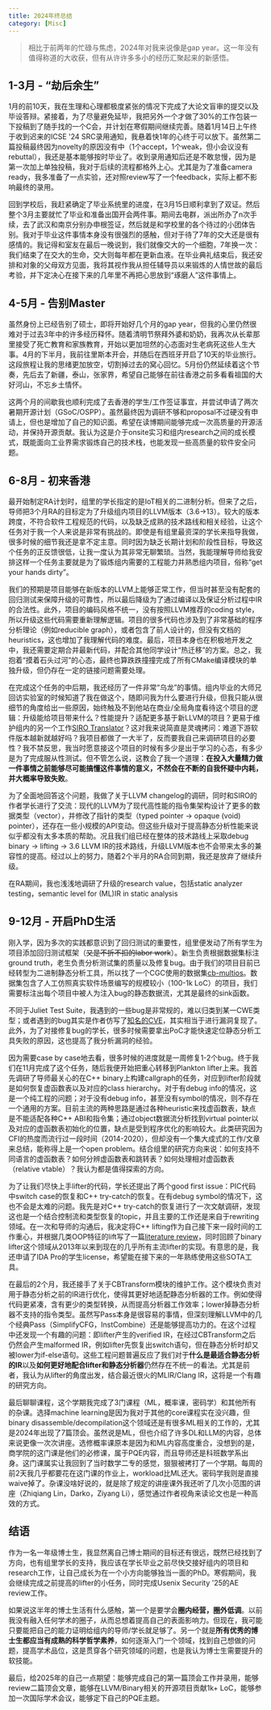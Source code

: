 ```yaml
---
title: 2024年终总结
category: [Misc]
---
```


> 相比于前两年的忙碌与焦虑，2024年对我来说像是gap year。这一年没有值得称道的大收获，但有从许许多多小的经历汇聚起来的新感悟。

## 1-3月 - “劫后余生”

1月的前10天，我在生理和心理都极度紧张的情况下完成了大论文盲审的提交以及毕设答辩。紧接着，为了尽量避免延毕，我把另外一个才做了30%的工作包装一下投稿到了随手找的一个C会，并计划在寒假期间继续完善。随着1月14日上午终于收到迟来的ICSE '24 SRC录用通知，我悬着快1年的心终于可以放下。虽然第二篇投稿最终因为novelty的原因没有中（1个accept，1个weak，但小会议没有rebuttal），我还是基本能够按时毕业了。收到录用通知后还是不敢怠慢，因为是第一次加上单独投稿，我对于后续的流程都格外上心。尤其是为了准备camera ready，我多准备了一点实验，还对照review写了一个feedback，实际上都不影响最终的录用。

回到学校后，我赶紧确定了毕业系统里的进度，在3月15日顺利拿到了双证。然后整个3月主要就忙了毕业和准备出国开会两件事。期间去电群，派出所办了n次手续，去了武汉和南京分别办申根签证，然后就是和学校里的各个待过的小团体告别。我对于毕业这件事情本身没有很强烈的感触，但对于待了7年的交大还是很有感情的。我记得和室友在最后一晚说到，我们就像交大的一个细胞，7年换一次：我们结束了在交大的生命，交大则每年都在更新血液。在毕业典礼结束后，我还安排和对象的父母双方见面，我将其视作我从担任辅导员以来锻炼的人情世故的最后考验，并下定决心在接下来的几年里不再把心思放到“琢磨人”这件事情上。

## 4-5月 - 告别Master

虽然身份上已经告别了硕士，即将开始好几个月的gap year，但我的心里仍然很难对于过去3年中的许多经历释怀。随着清明节祭拜外婆和奶奶，我再次从长辈那里接受了死亡教育和家族教育，开始以更加坦然的心态面对生老病死这些人生大事。4月的下半月，我前往里斯本开会，并随后在西班牙开启了10天的毕业旅行。这段旅程让我的思绪更加放空，切割掉过去的窝心回忆。5月份仍然延续着这个节奏，先后去了新疆，泰山，张家界，希望自己能够在前往香港之前多看看祖国的大好河山，不忘乡土情怀。

这两个月的间歇我也顺利完成了去香港的学生/工作签证事宜，并尝试申请了两次暑期开源计划（GSoC/OSPP）。虽然最终因为调研不够和proposal不过硬没有申请上，但也是增加了自己的知识面。希望在读博期间能够完成一次高质量的开源活动，并保持开源贡献。我认为这是介于onsite实习和组内research之间的成长模式，既能面向工业界需求锻炼自己的技术栈，也能发现一些高质量的软件安全问题。

## 6-8月 - 初来香港

最开始制定RA计划时，组里的学长指定的是IoT相关的二进制分析。但来了之后，导师把3个月RA的目标定为了升级组内项目的LLVM版本（3.6->13）。较大的版本跨度，不符合软件工程规范的代码，以及缺乏成熟的技术路线和相关经验，让这个任务对于我一个人来说是非常有挑战的。即使是有组里最资深的学长来指导我做，很多时候的细节我还是拿不定主意。同时因为缺乏长期计划和阶段性目标，导致这个任务的正反馈很低，让我一度认为其非常无聊繁琐。当然，我能理解导师给我安排这样一个任务主要就是为了锻炼组内需要的工程能力并熟悉组内项目，俗称“get your hands dirty”。

我们的预期是项目能够在新版本的LLVM上能够正常工作，但当时甚至没有配套的回归测试来保障升级的可靠性，所以最后降级为了通过编译以及保证分析过程中IR的合法性。此外，项目的编码风格不统一，没有按照LLVM推荐的coding style，所以升级这些代码需要重新理解逻辑。项目的很多代码也涉及到了非常基础的程序分析理论（例如reducible graph），或者包含了前人设计的，但没有文档的heuristics，这也增加了我理解代码的难度。最后，项目本身也在积极地开发之中，我还需要定期合并最新代码，并配合其他同学设计“热迁移”的方案。总之，我抱着“摸着石头过河”的心态，最终也算跌跌撞撞完成了所有CMake编译模块的单独升级，但仍存在一定的链接问题需要处理。

在完成这个任务的中后期，我还经历了一件非常“乌龙”的事情。组内毕业的大师兄回访实验室的时候知道了我在做这个，随即问我为什么要进行升级，但我只能从很细节的角度给出一些原因，始终触及不到他站在商业/全局角度看待这个项目的逻辑：升级能给项目带来什么？性能提升？适配更多基于新LLVM的项目？更易于维护组内的另一个工作[SIRO Translator](https://dl.acm.org/doi/10.1145/3620666.3651366)？这对我来说简直是灵魂拷问：难道下游软件版本越新就越好吗？我项目都做了一大半了，反而要我自己来调研项目的必要性？我不禁反思，我当时愿意接这个项目的时候有多少是出于学习的心态，有多少是为了完成服从性测试。但不管怎么说，这教会了我一个道理：**在投入大量精力做一件事情之前能够尽可能搞懂这件事情的意义，不然会在不断的自我怀疑中内耗，并大概率导致失败**。

为了全面地回答这个问题，我做了关于LLVM changelog的调研，同时和SIRO的作者学长进行了交流：现代的LLVM为了现代高性能的指令集架构设计了更多的数据类型（vector），并修改了指针的类型（typed pointer -> opaque (void) pointer），还存在一些小规模的API变动。但这些升级对于提高静态分析性能来说似乎都没有太多本质的帮助。况且我们组已经在整体的技术路线上采取debug binary -> lifting -> 3.6 LLVM IR的技术路线，升级LLVM版本也不会带来太多的兼容性的提高。经过以上的努力，随着2个半月的RA合同到期，我还是放弃了继续升级。

在RA期间，我也浅浅地调研了升级的research value，包括static analyzer testing，semantic level for (ML)IR in static analysis

## 9-12月 - 开启PhD生活

刚入学，因为多次的实践都意识到了回归测试的重要性，组里便发动了所有学生为项目添加回归测试框架（~~又是不折不扣的labor work~~）。新生负责根据数据集标注ground truth，老生负责分析测试集的质量以及修复bug。由于我们的项目目前已经转型为二进制静态分析工具，所以找了一个CGC使用的数据集[cb-multios](https://github.com/trailofbits/cb-multios/)。数据集包含了人工仿照真实软件场景编写的规模较小（100-1k LoC）的项目，我们需要标注出每个项目中被人为注入bug的静态数据流，尤其是最终的sink函数。

不同于Juliet Test Suite，我遇到的一些bug是非常规的，难以归类到某一CWE类型；或者遇到的bug其实是作者仿写了[知名的CVE](https://github.com/trailofbits/cb-multios/blob/master/challenges/REDPILL/README.md#relation-to-cve-2014-3153-and-real-world-exploitation)，其实相当于进行漏洞复现了。此外，为了对接修复bug的学长，很多时候需要拿出PoC才能快速定位静态分析工具失败的原因，这也提高了我分析漏洞的经验。

因为需要case by case地去看，很多时候的进度就是一周修复1-2个bug。终于我们在11月完成了这个任务，随后我便开始把重心转移到Plankton lifter上来。我首先调研了导师最关心的在C++ binary上构建callgraph的任务，对应到lifter阶段就是如何恢复虚函数表以及对应的class hierarchy。对于有debug info的情况，这是一个纯工程的问题；对于没有debug info，甚至没有symbol的情况，则不存在一个通用的方案。目前主流的两种思路是通过各种heuristic来找虚函数表，缺点是不能适配各种C++ ABI和指令集；通过object数据流分析找到virtual pointer以及对应的虚函数表初始化的位置，缺点是受到程序优化的影响较大。此类研究因为CFI的热度而流行过一段时间（2014-2020），但却没有一个集大成式的工作/文章来总结，能称得上是一个open problem。结合组里的研究方向来说：如何支持不同语言的虚函数表？如何分辨虚函数表和跳转表？如何处理相对虚函数表（relative vtable）？我认为都是值得探索的方向。

为了让我们尽快上手lifter的代码，学长还提出了两个good first issue：PIC代码中switch case的恢复和C++ try-catch的恢复。在有debug symbol的情况下，这也不会是太难的问题。我先是对C++ try-catch的恢复进行了一次文献调研，发现这也是一个结合控制流和类型恢复的topic，并且主要的工作还是来自于rewriting领域。在一次和导师的沟通后，我决定将C++ lifting作为自己接下来一段时间的工作重心，并根据几类OOP特征的lift写了一篇[literature review](/assets/pdfs/oop-lifting.pdf)，同时回顾了binary lifter这个领域从2013年以来到现在的几乎所有主流lifter的实现。有意思的是，我还申请了IDA Pro的学生license，希望能在接下来的一年熟练使用这些SOTA工具。

在最后的2个月，我还接手了关于CBTransform模块的维护工作。这个模块负责对用于静态分析之前的IR进行优化，使得其更好地适配静态分析器的工作。例如使得代码更紧凑，含有更少的类型转换，从而提高分析器工作效率；lower掉静态分析器不支持的指令类型。虽然写Pass本身是很容易的事情，但深刻理解LLVM中的几个经典Pass（SimplifyCFG，InstCombine）还是能够提高功力的。在这个过程中还发现一个有趣的问题：即lifter产生的verified IR，在经过CBTransform之后仍然会产生malformed IR，例如lifter先恢复出switch语句，但在静态分析时却又被lower为if-else语句。这些工程问题普遍反应了我们对于**什么是最适合静态分析的IR**以及**如何更好地配合lifter和静态分析器**仍然存在不统一的看法。尤其是前者，我认为从lifter的角度出发，结合最近很火的MLIR/Clang IR，这将是一个有趣的研究方向。

最后聊聊课程，这个学期我完成了3门课程（ML，概率课，密码学）和其他所有的杂课。选择machine learning是因为我对于其他的core课程实在没兴趣，但binary disassemble/decompilation这个领域还是有很多ML相关的工作的，尤其是2024年出现了7篇顶会。虽然说是ML，但也介绍了许多DL和LLM的内容，总体来说更像一次次讲座。选修概率课原本是因为和ML内容高度重合，没想到的是，商学院的这门课是他们的必修课，属于PQE内容，而且导师还是科班数学系出身。这门课属实让我回到了当时数学二专的感觉，狠狠被拷打了一个学期。每周的前2天我几乎都要花在这门课的作业上，workload比ML还大。密码学我则是直接waive掉了。杂课没啥好说的，就是除了规定的讲座课外我还听了几次小范围的讲座（Zhiqiang Lin，Darko，Ziyang Li），感觉通过作者视角来读论文也是一种高效的方式。

## 结语

作为一名一年级博士生，我显然离自己博士期间的目标还有很远，既然已经找到了方向，也有组里学长的支持，我应该在学长毕业之前尽快交接好组内的项目和research工作，让自己成长为在一个小方向能够独当一面的PhD。寒假期间，我会继续完成之前提高的lifter的小任务，同时完成Usenix Security '25的AE review工作。

如果说这半年的博士生活有什么感触，第一个是要学会**圈内经营，圈外低调**。以前我没有融入任何学术的圈子，从而总想着提高自己的表面影响力。但现在，我可能只要能把自己的能力证明给组内的导师/学长就足够了。另一个就是**所有优秀的博士生都应当有成熟的科学哲学素养**，如何逐渐入门一个领域，找到自己想做的问题，提高学术品位，这是贯穿各个研究领域的问题，也是我认为博士生需要提升的软技能。

最后，给2025年的自己一点期望：能够完成自己的第一篇顶会工作并录用，能够review二篇顶会文章，能够在LLVM/Binary相关的开源项目贡献1k+ LoC，能够参加一次国际学术会议，能够定下自己的PQE主题。
